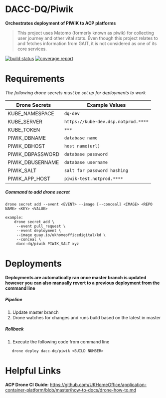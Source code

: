 # DACC-DQ/Piwik
>
**Orchestrates deployment of PIWIK to ACP platforms**
> This project uses Matomo (formerly known as piwik) for collecting user journey and other vital stats.
> Even though this project relates to and fetches information from GAIT, it is not considered as one of
> its core services.

[![build status](https://gitlab.digital.homeoffice.gov.uk/dacc-dq/piwik/badges/master/build.svg)](https://gitlab.digital.homeoffice.gov.uk/dacc-dq/piwik/commits/master)
[![coverage report](https://gitlab.digital.homeoffice.gov.uk/dacc-dq/piwik/badges/master/coverage.svg)](https://gitlab.digital.homeoffice.gov.uk/dacc-dq/piwik/commits/master)

# Requirements
*The following drone secrets must be set up for deployments to work*

| Drone Secrets | Example Values |
| -------- | -------- |
| KUBE_NAMESPACE | `dq-dev` |
| KUBE_SERVER | `https://kube-dev.dsp.notprod.****` |
| KUBE_TOKEN | `***` |
| PIWIK_DBNAME | `database name` |
| PIWIK_DBHOST | `host name(url)` |
| PIWIK_DBPASSWORD | `database password` |
| PIWIK_DBUSERNAME | `database username` |
| PIWIK_SALT | `salt for password hashing` |
| PIWIK_APP_HOST | `piwik-test.notprod.****` |

##### Command to add drone secret
`drone secret add --event <EVENT> --image [--conceal] <IMAGE> <REPO NAME> <KEY> <VALUE>`
```
example:
    drone secret add \
     --event pull_request \
     --event deployment \
     --image quay.io/ukhomeofficedigital/kd \
     --conceal \
     dacc-dq/piwik PIWIK_SALT xyz
```

# Deployments
> 
**Deployments are automatically ran once master branch is updated however you can also manually revert to a previous deployment from the command line**

##### Pipeline
1. Update master branch
2. Drone watches for changes and runs build based on the latest in master

##### Rollback
1. Execute the following code from command line

```
   drone deploy dacc-dq/piwik <BUILD NUMBER>
```

# Helpful Links
**ACP Drone CI Guide:** https://github.com/UKHomeOffice/application-container-platform/blob/master/how-to-docs/drone-how-to.md
